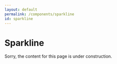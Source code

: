 ```yaml
---
layout: default
permalink: /components/sparkline
id: sparkline
---
```


# Sparkline

Sorry, the content for this page is under construction.
